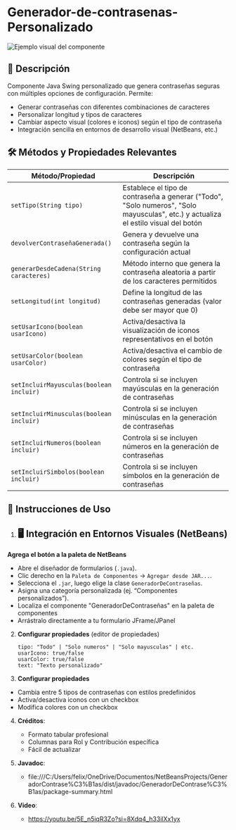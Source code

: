 # Generador-de-contrasenas-Personalizado


![Ejemplo visual del componente](Componente_Ejemplo)

## 📝 Descripción
Componente Java Swing personalizado que genera contraseñas seguras con múltiples opciones de configuración. Permite:
- Generar contraseñas con diferentes combinaciones de caracteres
- Personalizar longitud y tipos de caracteres
- Cambiar aspecto visual (colores e iconos) según el tipo de contraseña
- Integración sencilla en entornos de desarrollo visual (NetBeans, etc.)

## 🛠 Métodos y Propiedades Relevantes

| Método/Propiedad                     | Descripción |
|---------------------------------------|-------------|
| `setTipo(String tipo)`                | Establece el tipo de contraseña a generar ("Todo", "Solo numeros", "Solo mayusculas", etc.) y actualiza el estilo visual del botón |
| `devolverContraseñaGenerada()`        | Genera y devuelve una contraseña según la configuración actual |
| `generarDesdeCadena(String caracteres)` | Método interno que genera la contraseña aleatoria a partir de los caracteres permitidos |
| `setLongitud(int longitud)`           | Define la longitud de las contraseñas generadas (valor debe ser mayor que 0) |
| `setUsarIcono(boolean usarIcono)`     | Activa/desactiva la visualización de iconos representativos en el botón |
| `setUsarColor(boolean usarColor)`     | Activa/desactiva el cambio de colores según el tipo de contraseña |
| `setIncluirMayusculas(boolean incluir)` | Controla si se incluyen mayúsculas en la generación de contraseñas |
| `setIncluirMinusculas(boolean incluir)` | Controla si se incluyen minúsculas en la generación de contraseñas |
| `setIncluirNumeros(boolean incluir)`  | Controla si se incluyen números en la generación de contraseñas |
| `setIncluirSimbolos(boolean incluir)` | Controla si se incluyen símbolos en la generación de contraseñas |

## 🚀 Instrucciones de Uso

1. ## 🖥 Integración en Entornos Visuales (NetBeans)

**Agrega el botón a la paleta de NetBeans** 

   - Abre el diseñador de formularios (`.java`).
   - Clic derecho en la `Paleta de Componentes` → `Agregar desde JAR...`.
   - Selecciona el `.jar`, luego elige la clase `GeneradorDeContraseñas`.
   - Asigna una categoría personalizada (ej. “Componentes personalizados”).
   - Localiza el componente "GeneradorDeContraseñas" en la paleta de componentes
   - Arrástralo directamente a tu formulario JFrame/JPanel

2. **Configurar propiedades** (editor de propiedades)  
   ```properties
   tipo: "Todo" | "Solo numeros" | "Solo mayusculas" | etc.
   usarIcono: true/false
   usarColor: true/false
   text: "Texto personalizado"
3. **Configurar propiedades**
  - Cambia entre 5 tipos de contraseñas con estilos predefinidos
  - Activa/desactiva iconos con un checkbox
  - Modifica colores con un checkbox
4. **Créditos**:
   - Formato tabular profesional
   - Columnas para Rol y Contribución específica
   - Fácil de actualizar
5. **Javadoc**:
     - file:///C:/Users/felix/OneDrive/Documentos/NetBeansProjects/GeneradorContrase%C3%B1as/dist/javadoc/GeneradorDeContrase%C3%B1as/package-summary.html
4. **Video**:
     
     - https://youtu.be/5E_n5iqR3Zo?si=8Xdq4_h33ilXx1yx
     
